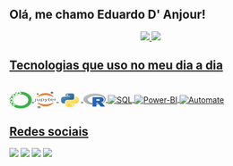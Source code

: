 ## Olá, me chamo Eduardo D' Anjour!
<div align="center">
  <a href="https://github.com/danjour">
  <img height="180em" src="https://github-readme-stats.vercel.app/api?username=danjour&show_icons=true&theme=vision-friendly-dark&include_all_commits=true&count_private=true"/>
  <img height="180em" src="https://github-readme-stats.vercel.app/api/top-langs/?username=danjour&layout=compact&langs_count=7&theme=vision-friendly-dark"/>
</div>

  ## Tecnologias que uso no meu dia a dia

<div style="display: inline_block"><br>

  <img align="center" alt="Anaconda" height="30" width="40" src="https://raw.githubusercontent.com/devicons/devicon/master/icons/anaconda/anaconda-original.svg">
  <img align="center" alt="Jupyter" height="30" width="40" src="https://raw.githubusercontent.com/devicons/devicon/master/icons/jupyter/jupyter-original-wordmark.svg">
  <img align="center" alt="Python" height="30" width="40" src="https://raw.githubusercontent.com/devicons/devicon/master/icons/python/python-original.svg">
  <img align="center" alt="R" height="30" width="40" src="https://raw.githubusercontent.com/devicons/devicon/master/icons/r/r-original.svg">
  <img align="center" alt="SQL" height="30" width="40" src="https://icons.veryicon.com/png/o/file-type/file-type-icon-library/sql-9.png">
  <img align="center" alt="Power-BI" height="30" width="40" src="https://raw.githubusercontent.com/microsoft/PowerBI-Icons/main/SVG/Power-BI.svg">
  <img align="center" alt="Automate" height="30" width="40" src="https://github.com/microsoft/PowerBI-Icons/blob/main/PNG/Power-Automate-Colored.png?raw=true">
</div>
  
  ## Redes sociais
 
<div> 
  <a href="https://instagram.com/rafaballerini" target="_blank"><img src="https://img.shields.io/badge/-Instagram-%23E4405F?style=for-the-badge&logo=instagram&logoColor=white" target="_blank"></a>
  <a href="" target="_blank"><img src="https://img.shields.io/badge/Discord-7289DA?style=for-the-badge&logo=discord&logoColor=white" target="_blank"></a> 
  <a href = "mailto:eduardo.djs@outlook.com"><img src="https://img.shields.io/badge/Microsoft_Outlook-0078D4?style=for-the-badge&logo=microsoft-outlook&logoColor=white" target="_blank"></a>
  <a href="https://www.linkedin.com/in/eduardodanjour" target="_blank"><img src="https://img.shields.io/badge/-LinkedIn-%230077B5?style=for-the-badge&logo=linkedin&logoColor=white" target="_blank"></a> 

 
</div>

